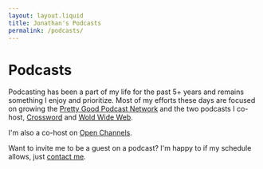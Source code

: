 ```yaml
---
layout: layout.liquid
title: Jonathan's Podcasts
permalink: /podcasts/
---
```


# Podcasts

Podcasting has been a part of my life for the past 5+ years and remains something I enjoy and prioritize. Most of my efforts these days are focused on growing the <a href="https://prettygood.fm">Pretty Good Podcast Network</a> and the two podcasts I co-host, <a href="https://crossword.fm">Crossword</a> and <a href="https://woldwideweb.fm">Wold Wide Web</a>.

I'm also a co-host on <a href="https://openchannels.fm/">Open Channels</a>.

Want to invite me to be a guest on a podcast? I'm happy to if my schedule allows, just <a href="/contact/">contact me</a>.